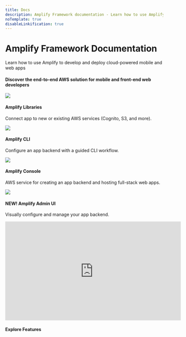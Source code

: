 ```yaml
---
title: Docs
description: Amplify Framework documentation - Learn how to use Amplify to develop and deploy cloud-powered mobile and web apps.
noTemplate: true
disableLinkification: true
---
```


<docs-hero>
  <h1 slot="heading" class="font-weight-300">
    Amplify Framework Documentation
  </h1>
  <p slot="subheading" class="font-weight-300">
    Learn how to use Amplify to develop and deploy cloud-powered mobile
    and web apps
  </p>

  <docs-landing-hero-cta slot="cta" />
</docs-hero>
<docs-container
  class="background-color-off-white"
  inner-class="padding-top-lg padding-bottom-lg padding-horizontal-md">
  <h4 class="text-align-center">Discover the end-to-end AWS solution for mobile and front-end web developers</h4>
    <amplify-responsive-grid columns="1">
  <amplify-responsive-grid columns="4" class="margin-top-lg">
      <docs-card url="~/lib/lib.md" class="border-radius">
        <img slot="graphic" src="~/assets/lib.png" />
        <h4 slot="heading">Amplify Libraries</h4>
        <p slot="description">
          Connect app to new or existing AWS services (Cognito, S3, and more).
        </p>
      </docs-card>
      <docs-card url="~/cli/cli.md" class="border-radius">
        <img slot="graphic" src="~/assets/cli.png" />
        <h4 slot="heading">Amplify CLI</h4>
        <p slot="description">
        Configure an app backend with a guided CLI workflow.
        </p>
      </docs-card>
      <docs-card url="~/console/console.md" class="border-radius" >
        <img slot="graphic" src="~/assets/console.png" />
        <h4 slot="heading">Amplify Console</h4>
        <p slot="description">
          AWS service for creating an app backend and hosting full-stack web apps.
        </p>
      </docs-card>
      <docs-card url="~/console/adminui/intro.md" class="border-radius">
        <img slot="graphic" src="~/assets/console.png" />
        <h4 slot="heading">NEW! Amplify Admin UI</h4>
        <p slot="description">
          Visually configure and manage your app backend.
        </p>
      </docs-card>
    </amplify-responsive-grid>
    <iframe class="padding-horizontal-md justify-self-center" width="560" height="315" src="https://www.youtube-nocookie.com/embed/-Vm-4BbY58Y" frameborder="0" allow="accelerometer; autoplay; clipboard-write; encrypted-media; gyroscope; picture-in-picture" allowfullscreen></iframe>
  </amplify-responsive-grid>
</docs-container>
<docs-container
  class="background-color-off-white"
  inner-class="padding-bottom-lg padding-top-lg padding-horizontal-md"
>
  <h4 class="text-align-center">Explore Features</h4>
  <inline-fragment src="~/fragments/features-grid.md"></inline-fragment>
</docs-container>
<docs-link-banner></docs-link-banner>
<docs-footer></docs-footer>
